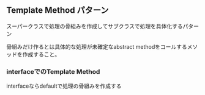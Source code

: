 ## Template Method パターン
スーパークラスで処理の骨組みを作成してサブクラスで処理を具体化するパターン

骨組みだけ作るとは具体的な処理が未確定なabstract methodをコールするメソッドを作成すること。

### interfaceでのTemplate Method
interfaceならdefaultで処理の骨組みを作成する